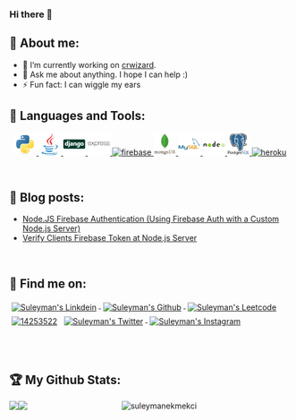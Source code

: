 ### Hi there 👋

## :boy: About me:
- 🔭 I’m currently working on [crwizard](https://crwizard.com/).
- 💬 Ask me about anything. I hope I can help :)
- ⚡ Fun fact: I can wiggle my ears

## 🧰 Languages and Tools:

<p align="center">
 <a href="https://www.python.org" target="_blank"> <img src="https://raw.githubusercontent.com/devicons/devicon/master/icons/python/python-original.svg" alt="python" width="40" height="40"/> </a> 
 <a href="https://www.java.com" target="_blank"> <img src="https://raw.githubusercontent.com/devicons/devicon/master/icons/java/java-original.svg" alt="java" width="40" height="40"/> </a> 
 <a href="https://www.djangoproject.com/" target="_blank"> <img src="https://raw.githubusercontent.com/devicons/devicon/master/icons/django/django-original.svg" alt="django" width="40" height="40"/> </a> 
 <a href="https://expressjs.com" target="_blank"> <img src="https://raw.githubusercontent.com/devicons/devicon/master/icons/express/express-original-wordmark.svg" alt="express" width="40" height="40"/> </a> 
 <a href="https://firebase.google.com/" target="_blank"> <img src="https://www.vectorlogo.zone/logos/firebase/firebase-icon.svg" alt="firebase" width="40" height="40"/> </a> 
 <a href="https://www.mongodb.com/" target="_blank"> <img src="https://raw.githubusercontent.com/devicons/devicon/master/icons/mongodb/mongodb-original-wordmark.svg" alt="mongodb" width="40" height="40"/> </a> <a href="https://www.mysql.com/" target="_blank"> <img src="https://raw.githubusercontent.com/devicons/devicon/master/icons/mysql/mysql-original-wordmark.svg" alt="mysql" width="40" height="40"/> </a> <a href="https://nodejs.org" target="_blank"> <img src="https://raw.githubusercontent.com/devicons/devicon/master/icons/nodejs/nodejs-original-wordmark.svg" alt="nodejs" width="40" height="40"/> </a> <a href="https://www.postgresql.org" target="_blank"> <img src="https://raw.githubusercontent.com/devicons/devicon/master/icons/postgresql/postgresql-original-wordmark.svg" alt="postgresql" width="40" height="40"/> </a> 
<a href="https://heroku.com" target="_blank"> <img src="https://www.vectorlogo.zone/logos/heroku/heroku-icon.svg" alt="heroku" width="40" height="40"/> </a> 

</p>
<br />

## :blue_book: Blog posts:
- [Node.JS Firebase Authentication (Using Firebase Auth with a Custom Node.js Server)](http://suleymanekmekci-blog.herokuapp.com/articles/nodejs-firebase-authentication-using-firebase-auth-with-a-custom-nodejs-server-and-nodejs-firebase-oturum-yonetimi-firebase-ile-nodejs-sunucusu-kullanarak-oturum-yonetimi-)
- [Verify Clients Firebase Token at Node.js Server](http://suleymanekmekci-blog.herokuapp.com/articles/verify-clients-firebase-token-at-nodejs-server-and-firebase-istemciden-gelen-tokeni-nodejs-sunucusunda-dogrulama)

<br />

##  :email: Find me on:
<p ="center">
<a href="https://linkedin.com/in/suleymanekmekci">
  <img align="center" alt="Suleyman's Linkdein" height="40" style="vertical-align:top; margin:4px" src="https://cdn.jsdelivr.net/npm/simple-icons@v3/icons/linkedin.svg" />
</a>
<a href="https://github.com/suleymanekmekci">
  <img align="center" alt="Suleyman's Github" height="40" style="vertical-align:top; margin:4px" src="https://cdn.jsdelivr.net/npm/simple-icons@v3/icons/github.svg" />
</a>
<a href="https://www.leetcode.com/suleymanekmekci" target="blank">
 <img align="center" alt="Suleyman's Leetcode" style="vertical-align:top; margin:4px" src="https://upload.wikimedia.org/wikipedia/commons/1/19/LeetCode_logo_black.png" height="40" width="40" /></a>
<a href="https://stackoverflow.com/users/14253522" target="blank"><img align="center" style="vertical-align:top; margin:4px" src="https://upload.wikimedia.org/wikipedia/commons/thumb/e/ef/Stack_Overflow_icon.svg/768px-Stack_Overflow_icon.svg.png" alt="14253522" height="40" width="40" /></a>
<a href="https://twitter.com/sekmekci4">
  <img align="center" alt="Suleyman's Twitter" height="40" style="vertical-align:top; margin:4px" src="https://cdn.jsdelivr.net/npm/simple-icons@v3/icons/twitter.svg" />
</a>
<a href="https://instagram.com/sekmekciii/">
  <img align="center" alt="Suleyman's Instagram" height="40" style="vertical-align:top; margin:4px" src="https://cdn.jsdelivr.net/npm/simple-icons@v3/icons/instagram.svg" />
</a>
<p/>

<br/>
<br/>









## :trophy: My Github Stats:
<div>
<a href="https://github-readme-stats.vercel.app/api?username=suleymanekmekci&theme=radical">
  <img  align="left" src="https://github-readme-stats.vercel.app/api?username=suleymanekmekci&theme=radical" />
</a>
<a href="https://github-readme-stats.vercel.app/api/top-langs/?username=suleymanekmekci&theme=radical">
  <img align="left" src="https://github-readme-stats.vercel.app/api/top-langs/?username=suleymanekmekci&theme=radical" />
</a>
</div>



<p align="center"> <img src="https://komarev.com/ghpvc/?username=suleymanekmekci&color=green&style=plastic" alt="suleymanekmekci" /> </p>
